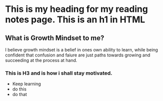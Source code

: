 # This is my heading for my reading notes page. This is an h1 in HTML

## What is Growth Mindset to me?

I believe growth mindset is a belief in ones own ability to learn, while being confident that confusion and faiure are just paths towards growing and succeeding at the process at hand. 

### This is H3 and is how i shall stay motivated.

* Keep learning
* do this
* do that


